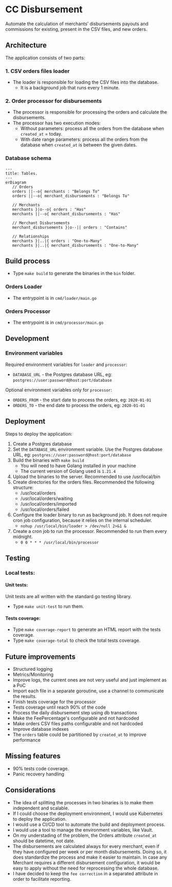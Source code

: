 # CC Disbursement
Automate the calculation of merchants’ disbursements payouts and 
commissions for existing, present in the CSV files, and new orders.

## Architecture

The application consists of two parts:
### 1. CSV orders files loader
- The loader is responsible for loading the CSV files into the database.
  - It is a background job that runs every 1 minute.

### 2. Order processor for disbursements
- The processor is responsible for processing the orders and calculate the disbursements.
- The processor has two execution modes:
    - Without parameters: process all the orders from the database when `created_at` = today.
    - With date range parameters: process all the orders from the database when `created_at` is between the given dates.

### Database schema

```mermaid
---
title: Tables.
---
erDiagram
   // Orders
   orders ||--o{ merchants : "Belongs To"
   orders ||--o{ merchant_disbursements : "Belongs To"

   // Merchants
   merchants }|o--o{ orders : "Has"
   merchants ||--o{ merchant_disbursements : "Has"

   // Merchant Disbursements
   merchant_disbursements }|o--|| orders : "Contains"

   // Relationships
   merchants }|..|{ orders : "One-to-Many"
   merchants }|..|{ merchant_disbursements : "One-to-Many"
```

## Build process
- Type `make build` to generate the binaries in the `bin` folder.

### Orders Loader
- The entrypoint is in `cmd/loader/main.go`

### Orders Processor
- The entrypoint is in `cmd/processor/main.go`

## Development

### Environment variables
Required environment variables for `loader` and `processor`: 
- `DATABASE_URL` - the Postgres database URL, eg: `postgres://user:password@host:port/database`

Optional environment variables only for `processor`:
- `ORDERS_FROM` - the start date to process the orders, eg: `2020-01-01`
- `ORDERS_TO` - the end date to process the orders, eg: `2020-01-01`

## Deployment
Steps to deploy the application:
1. Create a Postgres database
2. Set the `DATABASE_URL` environment variable. Use the Postgres database URL, eg: `postgres://user:password@host:port/database`
3. Build the binaries with `make build`
   - You will need to have Golang installed in your machine
   - The current version of Golang used is `1.21.4`
4. Upload the binaries to the server. Recommended to use /usr/local/bin
5. Create directories for the orders files. Recommended the following structure:
    - /usr/local/orders
    - /usr/local/orders/waiting
    - /usr/local/orders/imported
    - /usr/local/orders/failed
6. Configure the loader binary to run as background job. It does not require cron job configuration, because it relies on the internal scheduler. 
    - `nohup /usr/local/bin/loader > /dev/null 2>&1 &`  
7. Create a cron job to run the processor. Recommended to run them every midnight.
    - `0 0 * * * /usr/local/bin/processor`

## Testing
### Local tests:
#### Unit tests:
Unit tests are all written with the standard go testing library.
- Type `make unit-test` to run them.

#### Tests coverage:
- Type `make coverage-report` to generate an HTML report with the tests coverage.
- Type `make coverage-total` to check the total tests coverage.

## Future improvements
- Structured logging
- Metrics/Monitoring
- Improve logs, the current ones are not very useful and just implement as a PoC
- Import each file in a separate goroutine, use a channel to communicate the results.
- Finish tests coverage for the processor
- Tests coverage until reach 90% of the code
- Process the daily disbursement step using db transactions
- Make the FeePercentage's configurable and not hardcoded
- Make orders CSV files paths configurable and not hardcoded
- Improve database indexes
- The `orders` table could be partitioned by `created_at` to improve performance

## Missing features
- 90% tests code coverage.
- Panic recovery handling

## Considerations
- The idea of splitting the processes in two binaries is to make them independent and scalable.
- If I could choose the deployment environment, I would use Kubernetes to deploy the application.
- I would use a CI/CD tool to automate the build and deployment process.
- I would use a tool to manage the environment variables, like Vault.
- On my understading of the problem, the Orders attribute `created_at` should be datetime, not date.
- The disbursements are calculated always for every merchant, even if they have configured per week or per month disbursements. Doing so, it does standardize the process and make it easier to maintain. 
In case any Merchant requires a different disbursement configuration, it would be easy to apply without the need for reprocessing the whole database.
- I have decided to keep the `fee correction` in a separated attribute in order to facilitate reporting.
